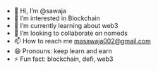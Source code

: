- 👋 Hi, I’m @sawaja
- 👀 I’m interested in Blockchain
- 🌱 I’m currently learning about web3
- 💞️ I’m looking to collaborate on nomeds
- 📫 How to reach me masawaja002@gmail.com
- 😄 Pronouns: keep learn and earn
- ⚡ Fun fact: blockchain, defi, web3

<!---
sawaja202/sawaja202 is a ✨ special ✨ repository because its `README.md` (this file) appears on your GitHub profile.
You can click the Preview link to take a look at your changes.
--->
